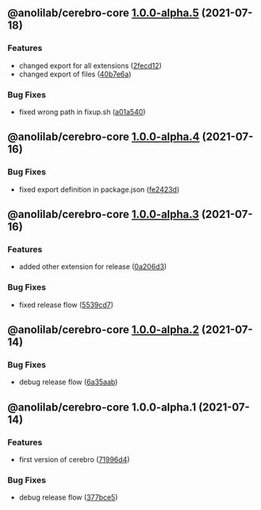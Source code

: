 ## @anolilab/cerebro-core [1.0.0-alpha.5](https://github.com/anolilab/cerebro/compare/@anolilab/cerebro-core@1.0.0-alpha.4...@anolilab/cerebro-core@1.0.0-alpha.5) (2021-07-18)


### Features

* changed export for all extensions ([2fecd12](https://github.com/anolilab/cerebro/commit/2fecd12ae4289f154c39fc4ee28d87f1a303376a))
* changed export of files ([40b7e6a](https://github.com/anolilab/cerebro/commit/40b7e6a063c5be30ec8a8b8186f436024f372713))


### Bug Fixes

* fixed wrong path in fixup.sh ([a01a540](https://github.com/anolilab/cerebro/commit/a01a54042b92a18231772338d5974ddbdd509eed))

## @anolilab/cerebro-core [1.0.0-alpha.4](https://github.com/anolilab/cerebro/compare/@anolilab/cerebro-core@1.0.0-alpha.3...@anolilab/cerebro-core@1.0.0-alpha.4) (2021-07-16)


### Bug Fixes

* fixed export definition in package.json ([fe2423d](https://github.com/anolilab/cerebro/commit/fe2423dd23e305a07e4e3522b60da92e15c34670))

## @anolilab/cerebro-core [1.0.0-alpha.3](https://github.com/anolilab/cerebro/compare/@anolilab/cerebro-core@1.0.0-alpha.2...@anolilab/cerebro-core@1.0.0-alpha.3) (2021-07-16)


### Features

* added other extension for release ([0a206d3](https://github.com/anolilab/cerebro/commit/0a206d37bd8dc2b1ffa2a9cd04e007c9a409b3f0))


### Bug Fixes

* fixed release flow ([5539cd7](https://github.com/anolilab/cerebro/commit/5539cd7263692bbdaec0c1a3f13d084485a3e6fa))

## @anolilab/cerebro-core [1.0.0-alpha.2](https://github.com/anolilab/cerebro/compare/@anolilab/cerebro-core@1.0.0-alpha.1...@anolilab/cerebro-core@1.0.0-alpha.2) (2021-07-14)


### Bug Fixes

* debug release flow ([6a35aab](https://github.com/anolilab/cerebro/commit/6a35aabf66652a6c173153043afa0b57d96d4cf5))

## @anolilab/cerebro-core 1.0.0-alpha.1 (2021-07-14)


### Features

* first version of cerebro ([71996d4](https://github.com/anolilab/cerebro/commit/71996d4122b1b64f09121d2c18d04986a3f6b42f))


### Bug Fixes

* debug release flow ([377bce5](https://github.com/anolilab/cerebro/commit/377bce563a092a1e9d82e908ae6d0a0183fe72c1))
